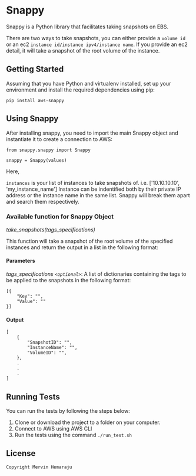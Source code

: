 # Snappy

Snappy is a Python library that facilitates taking snapshots on EBS.

There are two ways to take snapshots, you can either provide a `volume id` or an ec2 `instance id/instance ipv4/instance name`. If you provide an ec2 detail, it will take a snapshot of the root volume of the instance.

## Getting Started

Assuming that you have Python and virtualenv installed, set up your environment and install the required dependencies using pip:

```
pip install aws-snappy
```

## Using Snappy

After installing snappy, you need to import the main Snappy object and instantiate it to create a connection to AWS:

```
from snappy.snappy import Snappy

snappy = Snappy(values)
```

Here,

`instances` is your list of instances to take snapshots of. i.e. ['10.10.10.10', 'my_instance_name']
Instance can be indentified both by their private IP address or the instance name in the same list.
Snappy will break them apart and search them respectively.

### Available function for Snappy Object

*take_snapshots(tags_specifications)*

This function will take a snapshot of the root volume of the specified instances and return the output in a list in the following format:

#### Parameters

*tags_specifications `<optional>`*: A list of dictionaries containing the tags to be applied to the snapshots in the following format:

```
[{
    "Key": "",
    "Value": ""
}]
```

#### Output

```
[
    {
        "SnapshotID": "",
        "InstanceName": "",
        "VolumeID": "",
    },
    .
    .
    .
]
```

## Running Tests

You can run the tests by following the steps below:

1. Clone or download the project to a folder on your computer.
2. Connect to AWS using AWS CLI
3. Run the tests using the command `./run_test.sh`

## License

```
Copyright Mervin Hemaraju
```
